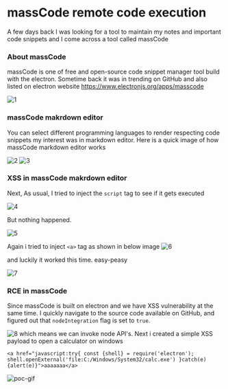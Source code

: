 # massCode remote code execution

A few days back I was looking for a tool to maintain my notes and important code snippets and I come across a tool called massCode

### About massCode

massCode is one of free and open-source code snippet manager tool build with the electron. Sometime back it was in trending on GitHub and also listed on electron website
https://www.electronjs.org/apps/masscode

![1](https://github.com/c0d3G33k/massCodeRCE/blob/master/Screenshot_1.png)

### massCode makrdown editor 

You can select different programming languages to render respecting code snippets my interest was in markdown editor. Here is a quick image of how massCode markdown editor works

![2](https://github.com/c0d3G33k/massCodeRCE/blob/master/Screenshot_2.png)
![3](https://github.com/c0d3G33k/massCodeRCE/blob/master/Screenshot_3.png)

### XSS in massCode makrdown editor 

Next, As usual, I tried to inject the `script` tag to see if it gets executed 

![4](https://github.com/c0d3G33k/massCodeRCE/blob/master/Screenshot_4.png)

But nothing happened. 

![5](https://github.com/c0d3G33k/massCodeRCE/blob/master/Screenshot_5.png)

Again i tried to inject `<a>` tag as shown in below image
![6](https://github.com/c0d3G33k/massCodeRCE/blob/master/Screenshot_6.png)

and luckily it worked this time. easy-peasy

![7](https://github.com/c0d3G33k/massCodeRCE/blob/master/Screenshot_7.png)

### RCE in massCode

Since massCode is built on electron and we have XSS vulnerability at the same time. I quickly navigate to the source code available on GitHub, and figured out that `nodeIntegration` flag is set to `true`.

![8](https://github.com/c0d3G33k/massCodeRCE/blob/master/Screenshot_8.png)
which means we can invoke node API's. Next i created a simple XSS payload to open a calculator on windows 
```
<a href="javascript:try{ const {shell} = require('electron'); shell.openExternal('file:C:/Windows/System32/calc.exe') }catch(e){alert(e)}">aaaaaaa</a>
```

![poc-gif](https://github.com/c0d3G33k/massCodeRCE/blob/master/Screen-Recording-_02-02-2020-11-06-09_.gif)
